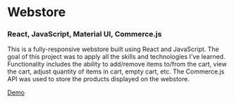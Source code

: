 # Webstore

### React, JavaScript, Material UI, Commerce.js

This is a fully-responsive webstore built using React and JavaScript. The goal of this project was to apply all the skills and technologies I've learned. Functionality includes the ability to add/remove items to/from the cart, view the cart, adjust quantity of items in cart, empty cart, etc. The Commerce.js API was used to store the products displayed on the webstore.

[Demo](https://alex-web-store.netlify.app/)



